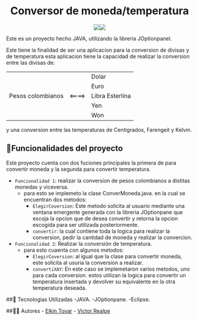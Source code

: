 
<h1 align="center">  Conversor de moneda/temperatura </h1>

<p align="center">
  <img src="https://img.shields.io/badge/Status-Finalizado-green"><img src="https://img.shields.io/badge/Code-JAVA-yellowgreen">
  </p> 
Este es un proyecto hecho JAVA, utilizando la libreria JOptionpanel.

Este tiene la finalidad de ser una aplicacion para la conversion de divisas y de temperatura
esta aplicacion tiene la capacidad de realizar la conversion entre las divisas de:

<div aling="center">   
    <table>
        <tr>
            <td rowspan="6">Pesos colombianos</td>
            <td rowspan="6"><====></td>
            <td>Dolar</td>
        </tr>
        <tr>
            <td>Euro</td>
        </tr>
        <tr>
            <td>Libra Esterlina</td>
        </tr>
        <tr>
            <td>Yen</td>
        </tr>
        <tr>
            <td>Won</td>
        </tr>
    </table>
  <div>
    
 y una conversion entre las temperaturas de Centigrados, Farengeit y Kelvin.

## :hammer:Funcionalidades del proyecto
    
Este proyecto cuenta con dos fuciones principales la primera de para convertir moneda y la segunda para convertir temperatura.
- `Funcionalidad 1`: realizar la conversion de pesos colombianos a distitas monedas y viceversa.
    - para esto se implemeto la clase ConverMoneda.java. en la cual se encuentran dos metodos:
        - `ElegirCoversion`: Este metodo solicita al usuario mediante una ventana emergente generada con la libreria JOptionpane 
                             que escoja la opcion que de desea convertir y retorna la opcion escogida para ser utilizada posteriormente.
        - `convertir`: la cual contiene toda la logica para realizar la conversion, pedir la cantidad de moneda y realizar la convercion.
- `Funcionalidad 2`: Realizar la conversión de temperatura.
    - para esto cuaenta con algunos metodos:
      - `ElegirCoversion`: al igual que la clase para convertir moneda, este solicita al usuria la conversion a realizar.
      - `convertiXAY`: En este caso se implemetaron varios metodos, uno para cada conversion. estos utilizan la logica para convertir un
                       temperatura insertada y devolver su equivalente en la otra temperatura deseada.

    
##:wrench: Tecnologias Utilizadas
    -JAVA.
    -JOptionpane.
    -Eclipse.
    
##:curly_haired_man: Autores
    - [Elkin Tovar](https://github.com/elkin2174)
    - [Victor Realpe](https://github.com/TORVIICT)
    
    


      
